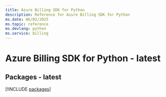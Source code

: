 ```yaml
---
title: Azure Billing SDK for Python
description: Reference for Azure Billing SDK for Python
ms.date: 06/02/2025
ms.topic: reference
ms.devlang: python
ms.service: billing
---
```

# Azure Billing SDK for Python - latest
## Packages - latest
[!INCLUDE [packages](billing-index.md)]